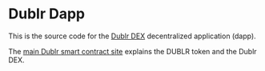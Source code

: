 # Dublr Dapp

This is the source code for the [Dublr DEX](https://dublr.github.io/) decentralized application (dapp).

The [main Dublr smart contract site](https://github.com/dublr/dublr) explains the DUBLR token and the Dublr DEX.

